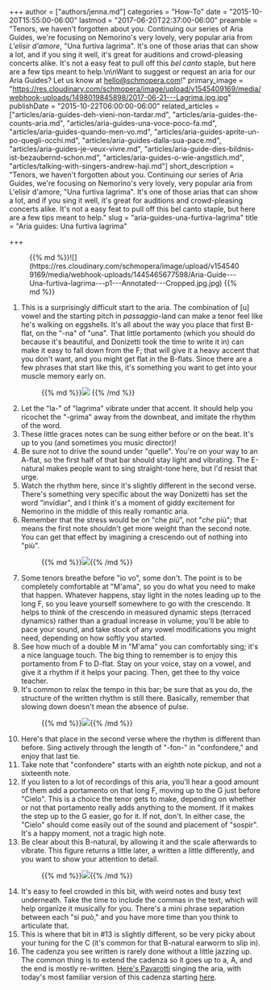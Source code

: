 +++
author = ["authors/jenna.md"]
categories = "How-To"
date = "2015-10-20T15:55:00-06:00"
lastmod = "2017-06-20T22:37:00-06:00"
preamble = "Tenors, we haven't forgotten about you. Continuing our series of Aria Guides, we're focusing on Nemorino's very lovely, very popular aria from *L'elisir d'amore*, \"Una furtiva lagrima\". It's one of those arias that can show a lot, and if you sing it well, it's great for auditions and crowd-pleasing concerts alike. It's not a easy feat to pull off this *bel canto* staple, but here are a few tips meant to help.\n\nWant to suggest or request an aria for our Aria Guides? Let us know at [hello@schmopera.com](mailto:hello@schmopera.com)!"
primary_image = "https://res.cloudinary.com/schmopera/image/upload/v1545409169/media/webhook-uploads/1498019845898/2017-06-21---Lagrima.jpg.jpg"
publishDate = "2015-10-22T06:00:00-06:00"
related_articles = ["articles/aria-guides-deh-vieni-non-tardar.md", "articles/aria-guides-the-counts-aria.md", "articles/aria-guides-una-voce-poco-fa.md", "articles/aria-guides-quando-men-vo.md", "articles/aria-guides-aprite-un-po-quegli-occhi.md", "articles/aria-guides-dalla-sua-pace.md", "articles/aria-guides-je-veux-vivre.md", "articles/aria-guide-dies-bildnis-ist-bezaubernd-schon.md", "articles/aria-guides-o-wie-angstlich.md", "articles/talking-with-singers-andrew-haji.md"]
short_description = "Tenors, we haven&#039;t forgotten about you. Continuing our series of Aria Guides, we&#039;re focusing on Nemorino&#039;s very lovely, very popular aria from L&#039;elisir d&#039;amore, &quot;Una furtiva lagrima&quot;. It&#039;s one of those arias that can show a lot, and if you sing it well, it&#039;s great for auditions and crowd-pleasing concerts alike. It&#039;s not a easy feat to pull off this bel canto staple, but here are a few tips meant to help."
slug = "aria-guides-una-furtiva-lagrima"
title = "Aria guides: Una furtiva lagrima"

+++
<figure data-type="image">{{% md %}}![](https://res.cloudinary.com/schmopera/image/upload/v1545409169/media/webhook-uploads/1445465677598/Aria-Guide---Una-furtiva-lagrima---p1---Annotated---Cropped.jpg.jpg)
{{% md %}}</figure>

 1. This is a surprisingly difficult start to the aria. The combination of \[u\] vowel and the starting pitch in _passaggio_-land can make a tenor feel like he's walking on eggshells. It's all about the way you place that first B-flat, on the "-na" of "una". That little portamento (which you should do because it's beautiful, and Donizetti took the time to write it in) can make it easy to fall down from the F; that will give it a heavy accent that you don't want, and you might get flat in the B-flats. Since there are a few phrases that start like this, it's something you want to get into your muscle memory early on.<figure data-type="image">{{% md %}}![](https://res.cloudinary.com/schmopera/image/upload/v1545409169/media/webhook-uploads/1445465748904/Aria-Guide---Una-furtiva-lagrima---p2---Annotated---Cropped.jpg.jpg) {{% /md %}}</figure>
 2. Let the "la-" of "lagrima" vibrate under that accent. It should help you ricochet the "-grima" away from the downbeat, and imitate the rhythm of the word.
 3. These little graces notes can be sung either before or on the beat. It's up to you (and sometimes you music director)!
 4. Be sure not to drive the sound under "quelle". You're on your way to an A-flat, so the first half of that bar should stay light and vibrating. The E-natural makes people want to sing straight-tone here, but I'd resist that urge.
 5. Watch the rhythm here, since it's slightly different in the second verse. There's something very specific about the way Donizetti has set the word "invidiar", and I think it's a moment of giddy excitement for Nemorino in the middle of this really romantic aria.
 6. Remember that the stress would be on "che _più_", not "_che_ più"; that means the first note shouldn't get more weight than the second note. You can get that effect by imagining a crescendo out of nothing into "più".<figure data-type="image">{{% md %}}![](https://res.cloudinary.com/schmopera/image/upload/v1545409169/media/webhook-uploads/1445465812459/Aria-Guide---Una-furtiva-lagrima---p2part2---Annotated---Cropped.jpg.jpg){{% /md %}}</figure>
 7. Some tenors breathe before "io vo", some don't. The point is to be completely comfortable at "M'ama", so you do what you need to make that happen. Whatever happens, stay light in the notes leading up to the long F, so you leave yourself somewhere to go with the crescendo. It helps to think of the crescendo in measured dynamic steps (terraced dynamics) rather than a gradual increase in volume; you'll be able to pace your sound, and take stock of any vowel modifications you might need, depending on how softly you started.
 8. See how much of a double M in "M'ama" you can comfortably sing; it's a nice language touch. The big thing to remember is to enjoy this portamento from F to D-flat. Stay on your voice, stay on a vowel, and give it a rhythm if it helps your pacing. Then, get thee to thy voice teacher.
 9. It's common to relax the tempo in this bar; be sure that as you do, the structure of the written rhythm is still there. Basically, remember that slowing down doesn't mean the absence of pulse.<figure data-type="image">{{% md %}}![](https://res.cloudinary.com/schmopera/image/upload/v1545409169/media/webhook-uploads/1445465891974/Aria-Guide---Una-furtiva-lagrima---p3---Annotated---Cropped.jpg.jpg){{% /md %}}</figure>
10. Here's that place in the second verse where the rhythm is different than before. Sing actively through the length of "-fon-" in "confondere," and enjoy that last tie.
11. Take note that "confondere" starts with an eighth note pickup, and not a sixteenth note.
12. If you listen to a lot of recordings of this aria, you'll hear a good amount of them add a portamento on that long F, moving up to the G just before "Cielo". This is a choice the tenor gets to make, depending on whether or not that portamento really adds anything to the moment. If it makes the step up to the G easier, go for it. If not, don't. In either case, the "Cielo" should come easily out of the sound and placement of "sospir". It's a happy moment, not a tragic high note.
13. Be clear about this B-natural, by allowing it and the scale afterwards to vibrate. This figure returns a little later, a written a little differently, and you want to show your attention to detail.<figure data-type="image">{{% md %}}![](https://res.cloudinary.com/schmopera/image/upload/v1545409169/media/webhook-uploads/1445466146578/Aria-Guide---Una-furtiva-lagrima---p4---Annotated---Cropped.jpg.jpg){{% /md %}}</figure>
14. It's easy to feel crowded in this bit, with weird notes and busy text underneath. Take the time to include the commas in the text, which will help organize it musically for you. There's a mini phrase separation between each "si può," and you have more time than you think to articulate that.
15. This is where that bit in #13 is slightly different, so be very picky about your tuning for the C (it's common for that B-natural earworm to slip in).
16. The cadenza you see written is rarely done without a little jazzing up. The common thing is to extend the cadenza so it goes up to a, A, and the end is mostly re-written. [Here's Pavarotti](https://www.youtube.com/watch?v=2J7JM0tGgRY) singing the aria, with today's most familiar version of this cadenza starting [here](https://youtu.be/2J7JM0tGgRY?t=237).